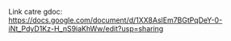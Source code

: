 Link catre gdoc:
https://docs.google.com/document/d/1XX8AslEm7BGtPqDeY-0-iNt_PdyD1Kz-H_nS9iaKhWw/edit?usp=sharing
